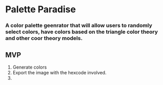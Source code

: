 # Palette Paradise

### A color palette geenrator that will allow users to randomly select colors, have colors based on the triangle color theory and other coor theory models. <br>

## MVP
1. Generate colors
2. Export the image with the hexcode involved.
3. 

